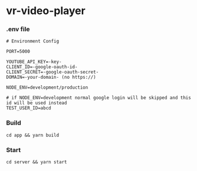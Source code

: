 # vr-video-player

### .env file

```
# Environment Config

PORT=5000

YOUTUBE_API_KEY=-key-
CLIENT_ID=-google-oauth-id-
CLIENT_SECRET=-google-oauth-secret-
DOMAIN=-your-domain- (no https://)

NODE_ENV=development/production

# if NODE_ENV=development normal google login will be skipped and this id will be used instead
TEST_USER_ID=abcd
```

### Build

```
cd app && yarn build
```

### Start

```
cd server && yarn start
```

